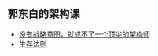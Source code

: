 <!--
 * @Author: zhangyu
 * @Email: zhangdulin@outlook.com
 * @Date: 2022-09-21 18:51:48
 * @LastEditors: zhangyu
 * @LastEditTime: 2022-11-04 09:35:45
 * @Description: 
-->

## 郭东白的架构课

- [没有战略意图，就成不了一个顶尖的架构师](./list/p1.md)
- [生存法则](./list/p2.md)




<Gitalk />

